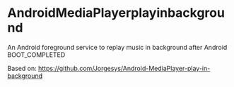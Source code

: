 # AndroidMediaPlayerplayinbackground
An Android foreground service to replay music in background after Android BOOT_COMPLETED

Based on:
https://github.com/Jorgesys/Android-MediaPlayer-play-in-background
